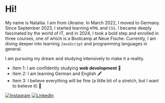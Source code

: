 # Hi! 

My name is Nataliia.   I am from Ukraine. In March 2022, I moved to Germany.   Since September 2023, I started learning ```HTML``` and ```CSS```. I became deeply fascinated by the world of IT, and in 2024, I took a bold step and enrolled in three courses, one of which is a Bootcamp at Neue Fische. Currently, I am diving deeper into learning ```JavaScript``` and programming languages in general.

I am pursuing my dream and studying intensively to make it a reality.

- Item 1: I am confidently studying **web development** 💫
- Item 2: I am learning German and English 🖋
- Item 3: I believe everything will be fine (a little bit of a stretch, but I want to believe it) 🤗

[![Instagram](https://upload.wikimedia.org/wikipedia/commons/thumb/9/95/Instagram_logo_2022.svg/100px-Instagram_logo_2022.svg.png)](https://www.instagram.com/natush_no/?igsh=M2l2NmxpZzRwNDFk&utm_source=qr#) 
[![LinkedIn](https://upload.wikimedia.org/wikipedia/commons/0/01/LinkedIn_Logo_2023.png)](https://www.linkedin.com/in/nataliia-osman-1a48152b9/)

